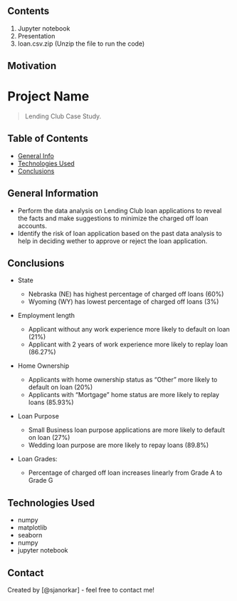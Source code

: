 # 
## Contents
1. Jupyter notebook 
2. Presentation
3. loan.csv.zip (Unzip the file to run the code)

## Motivation



# Project Name
> Lending Club Case Study.


## Table of Contents
* [General Info](#general-information)
* [Technologies Used](#technologies-used)
* [Conclusions](#conclusions)

<!-- You can include any other section that is pertinent to your problem -->

## General Information
- Perform the data analysis on Lending Club loan applications to reveal the facts and make suggestions to minimize the charged off loan accounts.
- Identify the risk of loan application based on the past data analysis to help in deciding wether to approve or reject the loan application. 

<!-- You don't have to answer all the questions - just the ones relevant to your project. -->

## Conclusions
- State
  - Nebraska (NE) has highest percentage of charged off loans (60%)
  - Wyoming (WY) has lowest percentage of charged off loans (3%)

- Employment length
  - Applicant without any work experience more likely to default on loan (21%)
  - Applicant with 2 years of work experience more likely to replay loan (86.27%)

- Home Ownership
  - Applicants with home ownership status as “Other” more likely to default on loan (20%)
  - Applicants with “Mortgage” home status are more likely to replay loans (85.93%)

- Loan Purpose
  - Small Business loan purpose applications are more likely to default on loan (27%)
  - Wedding loan purpose are more likely to repay loans (89.8%)

- Loan Grades:
  - Percentage of charged off loan increases linearly from Grade A to Grade G

<!-- You don't have to answer all the questions - just the ones relevant to your project. -->


## Technologies Used
- numpy 
- matplotlib
- seaborn 
- numpy
- jupyter notebook

<!-- As the libraries versions keep on changing, it is recommended to mention the version of library used in this project -->


## Contact
Created by [@sjanorkar] - feel free to contact me!


<!-- Optional -->
<!-- ## License -->
<!-- This project is open source and available under the [... License](). -->

<!-- You don't have to include all sections - just the one's relevant to your project -->
